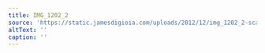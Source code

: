 ```yaml
---
title: IMG_1202_2
source: 'https://static.jamesdigioia.com/uploads/2012/12/img_1202_2-scaled.jpg'
altText: ''
caption: ''
---
```


